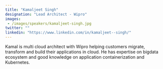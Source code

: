 ```yaml
---
title: "Kamaljeet Singh"
designation: "Lead Architect - Wipro"
images: 
 - /images/speakers/kamaljeet-singh.jpg
twitter: ""
linkedin: "https://www.linkedin.com/in/kamaljeet--singh/"
---
```


Kamal is multi cloud architect with Wipro helping customers migrate, transform and build  their applications in cloud.   He has expertise on bigdata ecosystem and good knowledge on application containerization and Kubernetes.